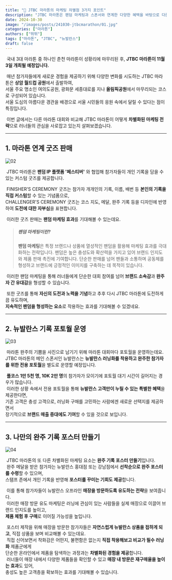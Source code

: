 ```yaml
---
title: "🏃 JTBC 마라톤의 마케팅 차별점 3가지 포인트"
description: "JTBC 마라톤은 팬덤 마케팅과 스폰서와 연계한 다양한 혜택을 바탕으로 다른 마라톤 대회와는 다른 차별화된 경험을 제공한다."
date: 2024-10-30
image: "/images/posts/241030-jtbcmarathon/01.jpg"
categories: ["마라톤"]
authors: ["뛰뛰"]
tags: ["마라톤", "JTBC", "뉴발란스"]
draft: false
---
```


&nbsp;국내 3대 마라톤 중 하나인 춘천 마라톤이 성황리에 마무리된 후, **JTBC 마라톤이 11월 3일 개최될 예정입니다.**

&nbsp;매년 참가자들에게 새로운 경험을 제공하기 위해 다양한 변화를 시도하는 JTBC 마라톤은 **상암 월드컵 공원**에서 출발하여,  
서울 주요 명소인 여의도공원, 광화문 세종대로를 지나 **올림픽공원**에서 마무리되는 코스로 구성되어 있습니다.  
서울 도심의 아름다운 경관을 배경으로 서울 시민들의 응원 속에서 달릴 수 있다는 점이 특징입니다.

&nbsp;이번 글에서는 다른 마라톤 대회와 비교해 JTBC 마라톤이 어떻게 **차별화된 마케팅 전략**으로 러너들의 관심을 사로잡고 있는지 살펴보겠습니다.

---

## 1. 마라톤 연계 굿즈 판매

![02](./images/posts/241030-jtbcmarathon/02.jpg)


&nbsp;JTBC 마라톤은 **팬덤 IP 플랫폼 '페스티버'** 와 협업해 참가자들이 개인 기록을 담을 수 있는 커스텀 굿즈를 제공합니다.
 
&nbsp;FINISHER’S CEREMONY 굿즈는 참가자 개개인의 기록, 이름, 배번 등 **본인의 기록을 직접 커스텀**할 수 있는 기념품으로,  
CHALLENGER'S CEREMONY 굿즈는 코스 지도, 메달, 완주 기록 등을 디자인에 반영하여 **도전에 대한 자부심**을 표현합니다.

&nbsp;이러한 굿즈 판매는 **팬덤 마케팅 효과**를 기대해볼 수 있는데요.

> ##### 팬덤 마케팅이란?
> **팬덤 마케팅**은 특정 브랜드나 상품에 열성적인 팬덤을 활용해 마케팅 효과를 극대화하는 전략입니다. 팬덤은 높은 충성도와 확산력을 가지고 있어 브랜드 인지도와 제품 판매 촉진에 기여합니다. 단순한 판매를 넘어 팬들과 소통하며 공동체를 형성하고 브랜드에 긍정적인 이미지를 구축하는 데 목적이 있습니다.

&nbsp;이러한 팬덤 마케팅을 통해 러너들에게 단순한 대회 참여를 넘어 **브랜드 소속감**과 **완주자 간 유대감**을 형성할 수 있습니다.  

&nbsp;또한 굿즈를 통해 **자신의 도전과 노력을 기념**하고 추후 다시 JTBC 마라톤에 도전하게끔 유도하며,  
**지속적인 팬덤을 형성하는 요소**로 작용하는 효과를 기대해볼 수 있겠네요.

---

## 2. 뉴발란스 기록 포토월 운영

![03](./images/posts/241030-jtbcmarathon/03.jpg)


&nbsp;마라톤 완주의 기쁨을 사진으로 남기기 위해 마라톤 대회마다 포토월을 운영하는데요.  
JTBC 마라톤의 메인 스폰서인 뉴발란스는 **뉴발란스 러닝화를 착용하고 완주한 참가자를 위한 전용 포토월**을 별도로 운영할 예정입니다.

&nbsp;**풀코스 1만 5천 명, 10K 2만 명**의 참가자가 모이기에 포토월 대기 시간이 길어지는 경우가 많습니다.  
&nbsp;이러한 상황 속에서 전용 포토월을 통해 **뉴발란스 고객만이 누릴 수 있는 특별한 혜택**을 제공한다면,  
기존 고객은 충성 고객으로, 러닝화 구매를 고민하는 사람에겐 새로운 선택지를 제공하면서  
장기적으로 **브랜드 매출 증대에도 기여**할 수 있을 것으로 보입니다. 

---

## 3. 나만의 완주 기록 포스터 만들기

![04](./images/posts/241030-jtbcmarathon/04.jpg)

&nbsp;JTBC 마라톤의 또 다른 차별화된 마케팅 요소는 **완주 기록 포스터 만들기**입니다.  
&nbsp;완주 메달을 받은 참가자는 뉴발란스 홍대점 또는 강남점에서 **선착순으로 완주 포스터를 수령**할 수 있으며,  
스탬프 존에서 개인 기록을 반영해 **포스터를 꾸미는 기회도 제공**합니다.  

&nbsp;이를 통해 참가자들이 뉴발란스 오프라인 **매장을 방문하도록 유도하는 전략**을 보여줍니다.  
&nbsp;이러한 매장 방문 유도 마케팅은 러닝에 관심이 있는 사람들을 실제 매장으로 이끌어 브랜드 인지도를 높이고,  
**제품 체험 후 구매**로 이어질 가능성을 높입니다.  

&nbsp;포스터 제작을 위해 매장을 방문한 참가자들은 **자연스럽게 뉴발란스 상품을 접하게 되고**, 직접 상품을 보며 비교해볼 수 있는데요.   
&nbsp;직접 신어보면서 착화감은 어떤지, 불편함은 없는지 **직접 착용해보고 비교가 필수 러닝화** 제품군에게  
단순한 온라인에서 제품을 탐색하는 과정과는 **차별화된 경험을 제공**합니다.  
&nbsp;러너들이 매장 내에서 다양한 제품들을 확인할 수 있고 **매장 내 방문은 재구매율을 높이는 효과**도 있어,  
충성도 높은 고객층을 확보하는 효과를 기대해볼 수 있습니다.
